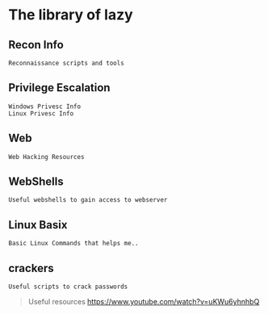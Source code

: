 # The library of lazy

## Recon Info
```
Reconnaissance scripts and tools
```

## Privilege Escalation
```
Windows Privesc Info
Linux Privesc Info
```

## Web
```
Web Hacking Resources
```

## WebShells
```
Useful webshells to gain access to webserver
```

## Linux Basix
```
Basic Linux Commands that helps me..
```

## crackers
```
Useful scripts to crack passwords
```

> Useful resources
> https://www.youtube.com/watch?v=uKWu6yhnhbQ
